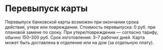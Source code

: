 # Перевыпуск карты
Перевыпуск банковской карты возможен при окончании срока действия, утере или повреждении.
Стоимость перевыпуска: 0 руб. при плановой замене по сроку. При утере/повреждении — согласно тарифу, обычно 150–300 руб.
Срок изготовления: 3–7 рабочих дней. Карта может быть доставлена в отделение или на дом (за отдельную плату).
